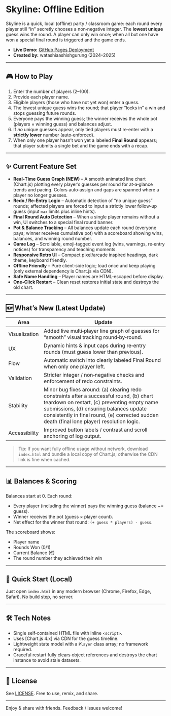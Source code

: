 # Skyline: Offline Edition

Skyline is a quick, local (offline) party / classroom game: each round every player still “in” secretly chooses a non‑negative integer. The **lowest unique** guess wins the round. A player can only win once; when all but one have won a special final round is triggered and the game ends.

* **Live Demo:** [GitHub Pages Deployment](https://watashiaashishgurung.github.io/skyline-app/)
* **Created by:** watashiaashishgurung (2024–2025)

---

## 🎮 How to Play
1. Enter the number of players (2–100).
2. Provide each player name.
3. Eligible players (those who have not yet won) enter a guess.
4. The lowest unique guess wins the round; that player “locks in” a win and stops guessing future rounds.
5. Everyone pays the winning guess; the winner receives the whole pot (players × winning guess) and balances adjust.
6. If *no* unique guesses appear, only tied players must re‑enter with a **strictly lower** number (auto‑enforced).
7. When only one player hasn’t won yet a labeled **Final Round** appears; that player submits a single bet and the game ends with a recap.

---

## ✨ Current Feature Set
* **Real‑Time Guess Graph (NEW)** – A smooth animated line chart (Chart.js) plotting every player’s guesses per round for at‑a‑glance trends and pacing. Colors auto‑assign and gaps are spanned where a player no longer guesses.
* **Redo / Re‑Entry Logic** – Automatic detection of “no unique guess” rounds; affected players are forced to input a strictly lower follow‑up guess (input `max` limits plus inline hints).
* **Final Round Auto Detection** – When a single player remains without a win, UI switches to a special final round banner.
* **Pot & Balance Tracking** – All balances update each round (everyone pays; winner receives cumulative pot) with a scoreboard showing wins, balances, and winning round number.
* **Game Log** – Scrollable, emoji‑tagged event log (wins, warnings, re‑entry notices) for transparency and teaching moments.
* **Responsive Retro UI** – Compact pixel/arcade inspired headings, dark theme, keyboard friendly.
* **Offline Friendly** – Pure client‑side logic; load once and keep playing (only external dependency is Chart.js via CDN).
* **Safe Name Handling** – Player names are HTML‑escaped before display.
* **One‑Click Restart** – Clean reset restores initial state and destroys the old chart.

---

## 🆕 What’s New (Latest Update)
| Area | Update |
|------|--------|
| Visualization | Added live multi‑player line graph of guesses for “smooth” visual tracking round‑by‑round. |
| UX | Dynamic hints & input caps during re‑entry rounds (must guess lower than previous). |
| Flow | Automatic switch into clearly labeled Final Round when only one player left. |
| Validation | Stricter integer / non‑negative checks and enforcement of redo constraints. |
| Stability | Minor bug fixes around: (a) clearing redo constraints after a successful round, (b) chart teardown on restart, (c) preventing empty name submissions, (d) ensuring balances update consistently in final round, (e) corrected sudden death (final lone player) resolution logic. |
| Accessibility | Improved button labels / contrast and scroll anchoring of log output. |

> Tip: If you want fully offline usage without network, download `index.html` and bundle a local copy of Chart.js; otherwise the CDN link is fine when cached.

---

## 📊 Balances & Scoring
Balances start at 0. Each round:
* Every player (including the winner) pays the winning guess (balance −= guess).
* Winner receives the pot (guess × player count).
* Net effect for the winner that round: `(+ guess * players) - guess`.

The scoreboard shows:
* Player name
* Rounds Won (0/1)
* Current Balance (€)
* The round number they achieved their win

---

## 🚀 Quick Start (Local)
Just open `index.html` in any modern browser (Chrome, Firefox, Edge, Safari). No build step, no server.

---

## 🛠 Tech Notes
* Single self‑contained HTML file with inline `<script>`.
* Uses [Chart.js 4.x] via CDN for the guess timeline.
* Lightweight state model with a `Player` class array; no framework required.
* Graceful restart fully clears object references and destroys the chart instance to avoid stale datasets.

---

## 📄 License
See [LICENSE](LICENSE). Free to use, remix, and share.

---

Enjoy & share with friends. Feedback / issues welcome!
